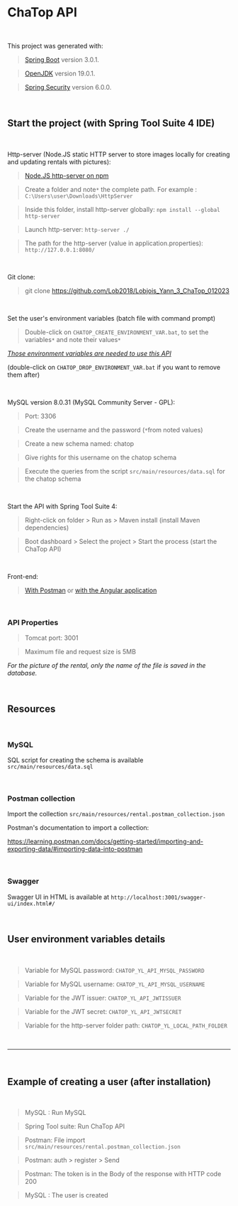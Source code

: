 # ChaTop API

</br>

This project was generated with:
> [Spring Boot](https://spring.io/projects/spring-boot) version 3.0.1.

> [OpenJDK](https://openjdk.org/projects/jdk/19/) version 19.0.1.

> [Spring Security](https://spring.io/projects/spring-security) version 6.0.0.

</br>

## Start the project (with Spring Tool Suite 4 IDE)

</br>

Http-server (Node.JS static HTTP server to store images locally for creating and updating rentals with pictures):

> [Node.JS http-server on npm](https://www.npmjs.com/package/http-server)

> Create a folder and note`*` the complete path. For example : `C:\Users\user\Downloads\HttpServer`

> Inside this folder, install http-server globally: `npm install --global http-server`

> Launch http-server: `http-server ./`

> The path for the http-server (value in application.properties): `http://127.0.0.1:8080/`

</br>

Git clone:

> git clone https://github.com/Lob2018/Lobjois_Yann_3_ChaTop_012023

</br>

Set the user's environment variables (batch file with command prompt)

> Double-click on `CHATOP_CREATE_ENVIRONMENT_VAR.bat`, to set the variables`*` and note their values`*`

[*Those environment variables are needed to use this API*](#user-environment-variables-details) 

(double-click on `CHATOP_DROP_ENVIRONMENT_VAR.bat` if you want to remove them after)

</br>

MySQL version 8.0.31 (MySQL Community Server - GPL):

> Port: 3306

> Create the username and the password (`*`from noted values)

> Create a new schema named: chatop

> Give rights for this username on the chatop schema

> Execute the queries from the script `src/main/resources/data.sql` for the chatop schema

</br>

Start the API with Spring Tool Suite 4:

> Right-click on folder > Run as > Maven install (install Maven dependencies)

> Boot dashboard > Select the project > Start the process (start the ChaTop API)

</br>

Front-end:

> [With Postman](#postman-collection)
or
> [with the Angular application](https://github.com/OpenClassrooms-Student-Center/Developpez-le-back-end-en-utilisant-Java-et-Spring)

</br>

### API Properties

> Tomcat port: 3001

> Maximum file and request size is 5MB

*For the picture of the rental, only the name of the file is saved in the database.*

</br>

## Resources

</br>

### MySQL

SQL script for creating the schema is available `src/main/resources/data.sql`

</br>

### Postman collection

Import the collection `src/main/resources/rental.postman_collection.json`

Postman's documentation to import a collection:

https://learning.postman.com/docs/getting-started/importing-and-exporting-data/#importing-data-into-postman

</br>

### Swagger

Swagger UI in HTML is available at `http://localhost:3001/swagger-ui/index.html#/`

</br>

## User environment variables details ###

</br>

> Variable for MySQL password: `CHATOP_YL_API_MYSQL_PASSWORD`

> Variable for MySQL username: `CHATOP_YL_API_MYSQL_USERNAME`

> Variable for the JWT issuer: `CHATOP_YL_API_JWTISSUER`

> Variable for the JWT secret: `CHATOP_YL_API_JWTSECRET`

> Variable for the http-server folder path: `CHATOP_YL_LOCAL_PATH_FOLDER`

</br>

---

</br>

## Example of creating a user (after installation)

</br>

> MySQL  : Run MySQL

> Spring Tool suite: Run ChaTop API

> Postman: File import `src/main/resources/rental.postman_collection.json`

> Postman: auth > register > Send

> Postman: The token is in the Body of the response with HTTP code 200

> MySQL  : The user is created